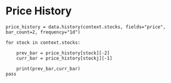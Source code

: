 # Price History

    price_history = data.history(context.stocks, fields="price", bar_count=2, frequency="1d")
    
    for stock in context.stocks:
        
        prev_bar = price_history[stock][-2]
        curr_bar = price_history[stockj][-1]
        
        print(prev_bar,curr_bar)
    pass
